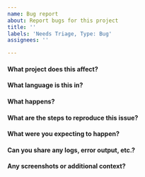 ```yaml
---
name: Bug report
about: Report bugs for this project
title: ''
labels: 'Needs Triage, Type: Bug'
assignees: ''

---
```


#### What project does this affect?

#### What language is this in?

#### What happens?

#### What are the steps to reproduce this issue?

#### What were you expecting to happen?

#### Can you share any logs, error output, etc.?

#### Any screenshots or additional context?
